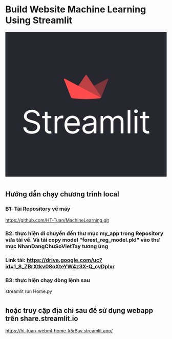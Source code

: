 # Build Website Machine Learning Using Streamlit
![Alt](https://github.com/HT-Tuan/MachineLearning/blob/main/images/streamlit_hero.jpg?raw=true)
#
## Hướng dẫn chạy chương trình local
### B1: Tải Repository về máy
https://github.com/HT-Tuan/MachineLearning.git
### B2: thực hiện di chuyển đến thư mục my_app trong Repository vừa tải về. Và tải copy model "forest_reg_model.pkl" vào thư mục NhanDangChuSoVietTay tương ứng
### Link tải: https://drive.google.com/uc?id=1_8_ZBrXtkv08oXteYW4z3X-Q_cvDplxr
### B3: thực hiện chạy dòng lệnh sau
streamlit run Home.py  
#
## hoặc truy cập địa chỉ sau để sử dụng webapp trên share.streamlit.io
https://ht-tuan-webml-home-k5r8av.streamlit.app/